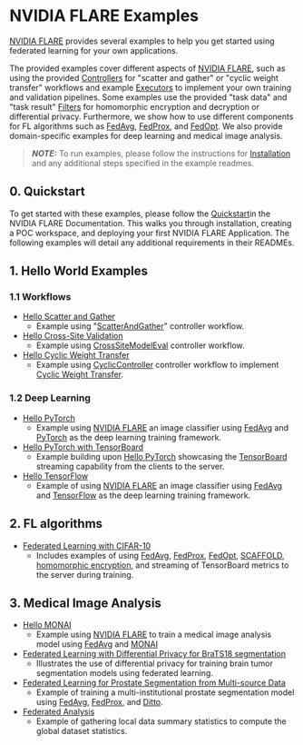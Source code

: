 # NVIDIA FLARE Examples

[NVIDIA FLARE](https://nvidia.github.io/NVFlare) provides several examples to help you get started using federated learning for your own applications.

The provided examples cover different aspects of [NVIDIA FLARE](https://nvidia.github.io/NVFlare), such as using the provided [Controllers](https://nvidia.github.io/NVFlare/programming_guide/controllers.html) for "scatter and gather" or "cyclic weight transfer" workflows and example [Executors](https://nvidia.github.io/NVFlare/apidocs/nvflare.apis.html?#module-nvflare.apis.executor) to implement your own training and validation pipelines. Some examples use the provided "task data" and "task result" [Filters](https://nvidia.github.io/NVFlare/apidocs/nvflare.apis.html?#module-nvflare.apis.filter) for homomorphic encryption and decryption or differential privacy. Furthermore, we show how to use different components for FL algorithms such as [FedAvg](https://arxiv.org/abs/1602.05629), [FedProx](https://arxiv.org/abs/1812.06127), and [FedOpt](https://arxiv.org/abs/2003.00295). We also provide domain-specific examples for deep learning and medical image analysis.

> **_NOTE:_** To run examples, please follow the instructions for [Installation](https://nvidia.github.io/NVFlare/installation.html) and any additional steps specified in the example readmes.

## 0. Quickstart
To get started with these examples, please follow the [Quickstart](https://nvflare.readthedocs.io/en/main/quickstart.html)in the NVIDIA FLARE Documentation.  This walks you through installation, creating a POC workspace, and deploying your first NVIDIA FLARE Application.  The following examples will detail any additional requirements in their READMEs.
## 1. Hello World Examples
### 1.1 Workflows
* [Hello Scatter and Gather](./hello-numpy-sag/README.md)
    * Example using "[ScatterAndGather](https://nvidia.github.io/NVFlare/apidocs/nvflare.app_common.workflows.html?#module-nvflare.app_common.workflows.scatter_and_gather)" controller workflow.
* [Hello Cross-Site Validation](./hello-numpy-cross-val/README.md)
    * Example using [CrossSiteModelEval](https://nvidia.github.io/NVFlare/apidocs/nvflare.app_common.workflows.html#nvflare.app_common.workflows.cross_site_model_eval.CrossSiteModelEval) controller workflow.
* [Hello Cyclic Weight Transfer](./hello-cyclic/README.md)
    * Example using [CyclicController](https://nvidia.github.io/NVFlare/apidocs/nvflare.app_common.workflows.html?#module-nvflare.app_common.workflows.cyclic_ctl) controller workflow to implement [Cyclic Weight Transfer](https://pubmed.ncbi.nlm.nih.gov/29617797/).
### 1.2 Deep Learning
* [Hello PyTorch](./hello-pt/README.md)
  * Example using [NVIDIA FLARE](https://nvidia.github.io/NVFlare) an image classifier using [FedAvg]([FedAvg](https://arxiv.org/abs/1602.05629)) and [PyTorch](https://pytorch.org/) as the deep learning training framework.
* [Hello PyTorch with TensorBoard](./hello-pt-tb/README.md)
  * Example building upon [Hello PyTorch](./hello-pt/README.md) showcasing the [TensorBoard](https://tensorflow.org/tensorboard) streaming capability from the clients to the server.
* [Hello TensorFlow](./hello-tf2/README.md)
  * Example of using [NVIDIA FLARE](https://nvidia.github.io/NVFlare) an image classifier using [FedAvg]([FedAvg](https://arxiv.org/abs/1602.05629)) and [TensorFlow](https://tensorflow.org/) as the deep learning training framework.

## 2. FL algorithms
* [Federated Learning with CIFAR-10](./cifar10/README.md)
  * Includes examples of using [FedAvg](https://arxiv.org/abs/1602.05629), [FedProx](https://arxiv.org/abs/1812.06127), [FedOpt](https://arxiv.org/abs/2003.00295), [SCAFFOLD](https://arxiv.org/abs/1910.06378), [homomorphic encryption](https://developer.nvidia.com/blog/federated-learning-with-homomorphic-encryption/), and streaming of TensorBoard metrics to the server during training.

## 3. Medical Image Analysis
* [Hello MONAI](./hello-monai/README.md)
   * Example using [NVIDIA FLARE](https://nvidia.github.io/NVFlare) to train a medical image analysis model using [FedAvg]([FedAvg](https://arxiv.org/abs/1602.05629)) and [MONAI](https://monai.io/)
* [Federated Learning with Differential Privacy for BraTS18 segmentation](./brats18/README.md)
   * Illustrates the use of differential privacy for training brain tumor segmentation models using federated learning.
* [Federated Learning for Prostate Segmentation from Multi-source Data](./prostate/README.md)
  * Example of training a multi-institutional prostate segmentation model using [FedAvg](https://arxiv.org/abs/1602.05629), [FedProx](https://arxiv.org/abs/1812.06127), and [Ditto](https://arxiv.org/abs/2012.04221).
* [Federated Analysis](./federated_analysis/README.md)
  * Example of gathering local data summary statistics to compute the global dataset statistics.
